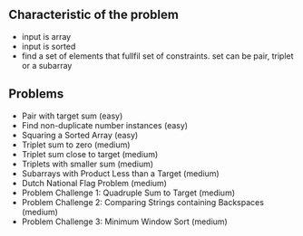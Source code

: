 
## Characteristic of the problem
- input is array
- input is sorted
- find a set of elements that fullfil set of constraints. set can be pair, triplet or a subarray

## Problems
- Pair with target sum (easy)
- Find non-duplicate number instances (easy)
- Squaring a Sorted Array (easy)
- Triplet sum to zero (medium)
- Triplet sum close to target (medium)
- Triplets with smaller sum (medium)
- Subarrays with Product Less than a Target (medium)
- Dutch National Flag Problem (medium)
- Problem Challenge 1: Quadruple Sum to Target (medium)
- Problem Challenge 2: Comparing Strings containing Backspaces (medium)
- Problem Challenge 3: Minimum Window Sort (medium)